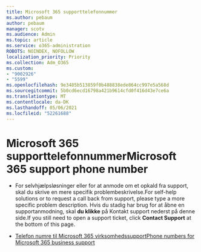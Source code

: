 ```yaml
---
title: Microsoft 365 supporttelefonnummer
ms.author: pebaum
author: pebaum
manager: scotv
ms.audience: Admin
ms.topic: article
ms.service: o365-administration
ROBOTS: NOINDEX, NOFOLLOW
localization_priority: Priority
ms.collection: Adm_O365
ms.custom:
- "9002926"
- "5599"
ms.openlocfilehash: 9e3485b513859f0b488838ede864cc997e5a568d
ms.sourcegitcommit: 5b0cd6ecd16798a421b9614cfd0f416d43e7ce6a
ms.translationtype: MT
ms.contentlocale: da-DK
ms.lasthandoff: 05/06/2021
ms.locfileid: "52261688"
---
```

# <a name="microsoft-365-support-phone-number"></a><span data-ttu-id="21bc0-102">Microsoft 365 supporttelefonnummer</span><span class="sxs-lookup"><span data-stu-id="21bc0-102">Microsoft 365 support phone number</span></span>

- <span data-ttu-id="21bc0-103">For selvhjælpsløsninger eller for at anmode om et opkald fra support, skal du skrive en mere specifik problembeskrivelse.</span><span class="sxs-lookup"><span data-stu-id="21bc0-103">For self-help solutions or to request a call back from support, please type a more specific problem description.</span></span>  <span data-ttu-id="21bc0-104">Hvis du stadig har brug for at åbne en supportanmodning, skal **du klikke** på Kontakt support nederst på denne side.</span><span class="sxs-lookup"><span data-stu-id="21bc0-104">If you still need to open a support ticket, click **Contact Support** at the bottom of this page.</span></span>

- [<span data-ttu-id="21bc0-105">Telefon numre til Microsoft 365 virksomhedssupport</span><span class="sxs-lookup"><span data-stu-id="21bc0-105">Phone numbers for Microsoft 365 business support</span></span>](/microsoft-365/admin/contact-support-for-business-products?view=o365-worldwide&tabs=phone)
